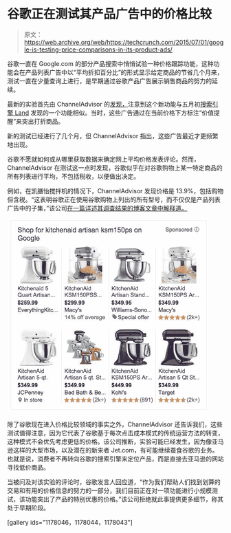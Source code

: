 # 谷歌正在测试其产品广告中的价格比较

> 原文：<https://web.archive.org/web/https://techcrunch.com/2015/07/01/google-is-testing-price-comparisons-in-its-product-ads/>

谷歌一直在 Google.com 的部分产品搜索中悄悄试验一种价格跟踪功能，这种功能会在产品列表广告中以“平均折扣百分比”的形式显示给定商品的节省几个月来，测试一直在少量查询上进行，是早期通过谷歌产品广告展示销售商品的努力的延续。

最新的实验首先由 ChannelAdvisor 的[发现，](https://web.archive.org/web/20221006204616/http://www.channeladvisor.com/blog/?pn=digital-marketing/google-tests-price-comparison-within-plas)注意到这个新功能与五月初[搜索引擎 Land](https://web.archive.org/web/20221006204616/http://searchengineland.com/google-testing-value-alert-notice-in-google-shopping-ads-220587) 发现的一个功能相似。当时，这些广告通过在当前价格下方标注“价值提醒”来突出打折商品。

新的测试已经进行了几个月，但 ChannelAdvisor 指出，这些广告最近才更频繁地出现。

谷歌不愿就如何或从哪里获取数据来确定网上平均价格发表评论。然而，ChannelAdvisor 在测试这一点时发现，谷歌似乎在对谷歌购物上某一特定商品的所有列表进行平均，不包括税收，以便做出决定。

例如，在凯膳怡搅拌机的情况下，ChannelAdvisor 发现价格是 13.9%，包括购物但含税。“这表明谷歌正在使用谷歌购物上列出的所有型号，而不仅仅是产品列表广告中的子集，”该公司[在一篇详述其调查结果的博客文章中解释道。](https://web.archive.org/web/20221006204616/http://www.channeladvisor.com/blog/?pn=digital-marketing/google-tests-price-comparison-within-plas)

![kitchenaid](img/a44fb6d487db270dec9a8c5ced2cd248.png)

除了谷歌现在进入价格比较领域的事实之外，ChannelAdvisor 还告诉我们，这些测试值得注意，因为它代表了谷歌基于每次点击成本模式的传统运营方法的转变，这种模式不会优先考虑更低的价格。该公司推断，实验可能已经发生，因为像亚马逊这样的大型市场，以及潜在的新来者 Jet.com，有可能继续蚕食谷歌的业务。也就是说，消费者不再转向谷歌的搜索引擎来定位产品，而是直接去亚马逊的网站寻找低价商品。

当被问及对该实验的评论时，谷歌发言人回应道，“作为我们帮助人们找到划算的交易和有用的价格信息的努力的一部分，我们目前正在对一项功能进行小规模测试，该功能突出了产品的特别优惠的价格。”该公司拒绝就此事提供更多细节，称其处于早期阶段。

[gallery ids="1178046，1178044，1178043"]